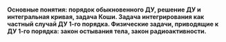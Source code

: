 #### Основные понятия: порядок обыкновенного ДУ, решение ДУ и интегральная кривая, задача Коши. Задача интегрирования как частный случай ДУ 1-го порядка. Физические задачи, приводящие к ДУ 1-го порядка: закон остывания тела, закон радиоактивности.



